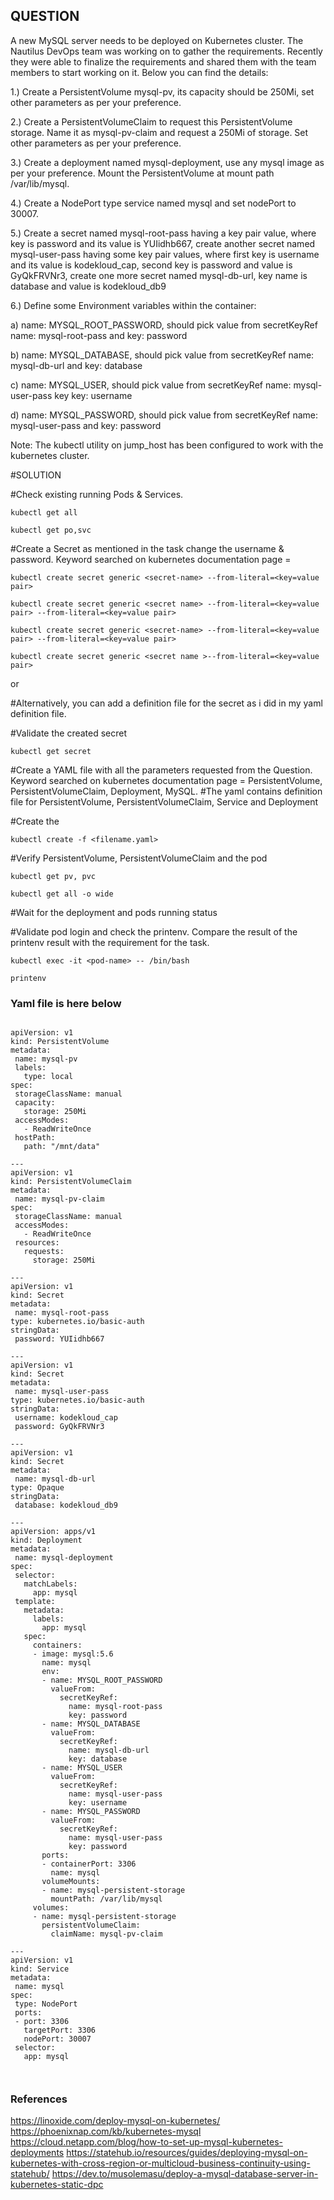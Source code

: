 
## QUESTION
A new MySQL server needs to be deployed on Kubernetes cluster. The Nautilus DevOps team was working on to gather the requirements. Recently they were able to finalize the requirements and shared them with the team members to start working on it. Below you can find the details:


1.) Create a PersistentVolume mysql-pv, its capacity should be 250Mi, set other parameters as per your preference.

2.) Create a PersistentVolumeClaim to request this PersistentVolume storage. Name it as mysql-pv-claim and request a 250Mi of storage. Set other parameters as per your preference.

3.) Create a deployment named mysql-deployment, use any mysql image as per your preference. Mount the PersistentVolume at mount path /var/lib/mysql.

4.) Create a NodePort type service named mysql and set nodePort to 30007.

5.) Create a secret named mysql-root-pass having a key pair value, where key is password and its value is YUIidhb667, create another secret named mysql-user-pass having some key pair values, where first key is username and its value is kodekloud_cap, second key is password and value is GyQkFRVNr3, create one more secret named mysql-db-url, key name is database and value is kodekloud_db9

6.) Define some Environment variables within the container:

a) name: MYSQL_ROOT_PASSWORD, should pick value from secretKeyRef name: mysql-root-pass and key: password

b) name: MYSQL_DATABASE, should pick value from secretKeyRef name: mysql-db-url and key: database

c) name: MYSQL_USER, should pick value from secretKeyRef name: mysql-user-pass key key: username

d) name: MYSQL_PASSWORD, should pick value from secretKeyRef name: mysql-user-pass and key: password

Note: The kubectl utility on jump_host has been configured to work with the kubernetes cluster.



#SOLUTION

#Check existing running Pods  & Services. 

    kubectl get all 

    kubectl get po,svc 

#Create a  Secret as mentioned in the task change the username & password. Keyword searched on kubernetes documentation page = 

    kubectl create secret generic <secret-name> --from-literal=<key=value pair>

    kubectl create secret generic <secret name> --from-literal=<key=value pair> --from-literal=<key=value pair>

    kubectl create secret generic <secret-name> --from-literal=<key=value pair> --from-literal=<key=value pair>

    kubectl create secret generic <secret name >--from-literal=<key=value pair> 

or

#Alternatively, you can add a definition file for the secret as i did in my yaml definition file. 

#Validate the created secret
    
    kubectl get secret 

#Create a  YAML  file with all the parameters requested from the Question. Keyword searched on kubernetes documentation page = PersistentVolume, PersistentVolumeClaim, Deployment, MySQL. 
#The yaml contains definition file for PersistentVolume, PersistentVolumeClaim, Service and Deployment


#Create the 

    kubectl create -f <filename.yaml>

#Verify PersistentVolume, PersistentVolumeClaim and the pod

    kubectl get pv, pvc 

    kubectl get all -o wide 

#Wait for the deployment and pods running status 

#Validate pod login and check the printenv. Compare the result of the printenv result with the requirement for the task. 

    kubectl exec -it <pod-name> -- /bin/bash

    printenv


        
### Yaml file is here below 

 ``` 

apiVersion: v1
kind: PersistentVolume
metadata:
  name: mysql-pv
  labels:
    type: local
spec:
  storageClassName: manual
  capacity:
    storage: 250Mi
  accessModes:
    - ReadWriteOnce
  hostPath:
    path: "/mnt/data"

---
apiVersion: v1
kind: PersistentVolumeClaim
metadata:
  name: mysql-pv-claim
spec:
  storageClassName: manual
  accessModes:
    - ReadWriteOnce
  resources:
    requests:
      storage: 250Mi

---
apiVersion: v1
kind: Secret
metadata:
  name: mysql-root-pass
type: kubernetes.io/basic-auth
stringData:
  password: YUIidhb667

---  
apiVersion: v1
kind: Secret
metadata:
  name: mysql-user-pass
type: kubernetes.io/basic-auth
stringData:
  username: kodekloud_cap
  password: GyQkFRVNr3
  
---  
apiVersion: v1
kind: Secret
metadata:
  name: mysql-db-url
type: Opaque
stringData:
  database: kodekloud_db9
  
---
apiVersion: apps/v1
kind: Deployment
metadata:
  name: mysql-deployment
spec:
  selector:
    matchLabels:
      app: mysql
  template:
    metadata:
      labels:
        app: mysql
    spec:
      containers:
      - image: mysql:5.6
        name: mysql
        env:
        - name: MYSQL_ROOT_PASSWORD
          valueFrom:
            secretKeyRef:
              name: mysql-root-pass
              key: password
        - name: MYSQL_DATABASE
          valueFrom:
            secretKeyRef:
              name: mysql-db-url
              key: database
        - name: MYSQL_USER
          valueFrom:
            secretKeyRef:
              name: mysql-user-pass
              key: username
        - name: MYSQL_PASSWORD
          valueFrom:
            secretKeyRef:
              name: mysql-user-pass
              key: password
        ports:
        - containerPort: 3306
          name: mysql
        volumeMounts:
        - name: mysql-persistent-storage
          mountPath: /var/lib/mysql
      volumes:
      - name: mysql-persistent-storage
        persistentVolumeClaim:
          claimName: mysql-pv-claim

---
apiVersion: v1
kind: Service
metadata:
  name: mysql
spec:
  type: NodePort
  ports:
  - port: 3306
    targetPort: 3306
    nodePort: 30007
  selector:
    app: mysql
    
    
 ```


### References

https://linoxide.com/deploy-mysql-on-kubernetes/
https://phoenixnap.com/kb/kubernetes-mysql
https://cloud.netapp.com/blog/how-to-set-up-mysql-kubernetes-deployments 
https://statehub.io/resources/guides/deploying-mysql-on-kubernetes-with-cross-region-or-multicloud-business-continuity-using-statehub/
https://dev.to/musolemasu/deploy-a-mysql-database-server-in-kubernetes-static-dpc 
